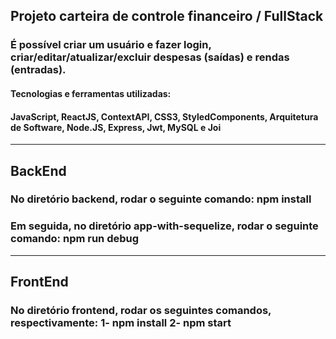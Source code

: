 ## Projeto carteira de controle financeiro /  FullStack

### É possível criar um usuário e fazer login, criar/editar/atualizar/excluir despesas (saídas) e rendas (entradas).

#### Tecnologias e ferramentas utilizadas:

#### JavaScript, ReactJS, ContextAPI, CSS3, StyledComponents, Arquitetura de Software, Node.JS, Express, Jwt, MySQL e Joi

------------------------------------------------------------------------------------------------------------------------------

## BackEnd
### No diretório backend, rodar o seguinte comando: npm install
### Em seguida, no diretório app-with-sequelize, rodar o seguinte comando: npm run debug
------------------------------------------------------------------------------------------------------------------------------
## FrontEnd
### No diretório frontend, rodar os seguintes comandos, respectivamente: 1- npm install  2- npm start


